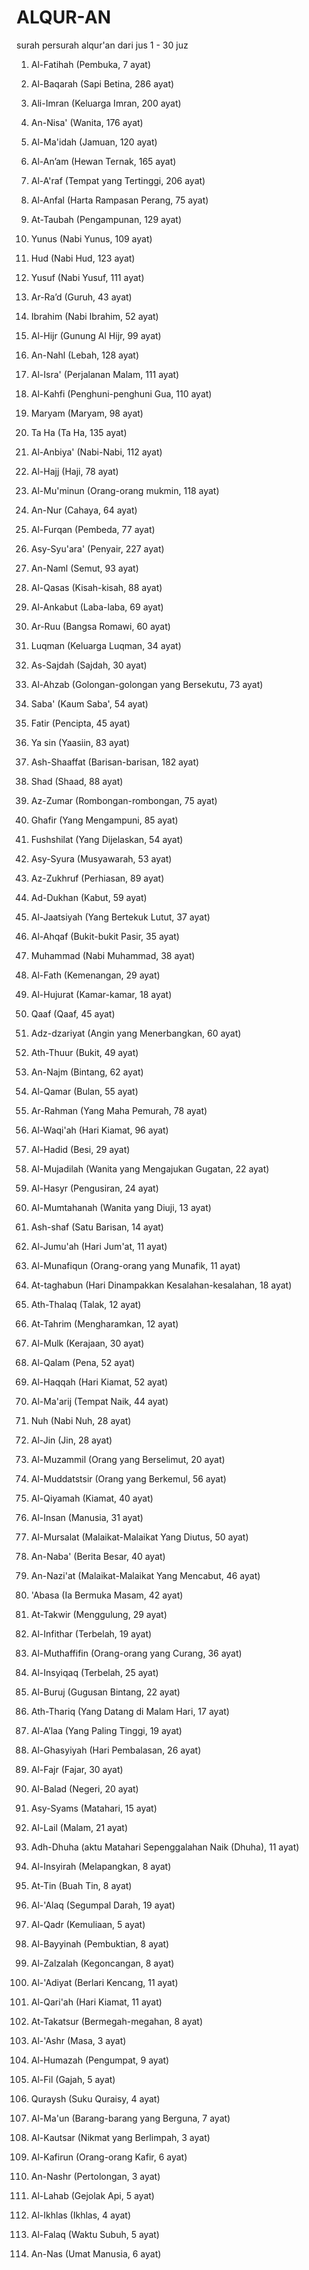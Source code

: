 # ALQUR-AN
surah persurah alqur'an dari jus 1 - 30 juz

1. Al-Fatihah (Pembuka, 7 ayat)

2. Al-Baqarah (Sapi Betina, 286 ayat)

3. Ali-Imran (Keluarga Imran, 200 ayat)

4. An-Nisa' (Wanita, 176 ayat)

5. Al-Ma'idah (Jamuan, 120 ayat)

6. Al-An’am (Hewan Ternak, 165 ayat)

7. Al-A'raf (Tempat yang Tertinggi, 206 ayat)

8. Al-Anfal (Harta Rampasan Perang, 75 ayat)

9. At-Taubah (Pengampunan, 129 ayat)

10. Yunus (Nabi Yunus, 109 ayat)

11. Hud (Nabi Hud, 123 ayat)

12. Yusuf (Nabi Yusuf, 111 ayat)

13. Ar-Ra’d (Guruh, 43 ayat)

14. Ibrahim (Nabi Ibrahim, 52 ayat)

15. Al-Hijr (Gunung Al Hijr, 99 ayat)

16. An-Nahl (Lebah, 128 ayat)

17. Al-Isra' (Perjalanan Malam, 111 ayat)

18. Al-Kahfi (Penghuni-penghuni Gua, 110 ayat)

19. Maryam (Maryam, 98 ayat)

20. Ta Ha (Ta Ha, 135 ayat)

21. Al-Anbiya' (Nabi-Nabi, 112 ayat)

22. Al-Hajj (Haji, 78 ayat)

23. Al-Mu'minun (Orang-orang mukmin, 118 ayat)

24. An-Nur (Cahaya, 64 ayat)

25. Al-Furqan (Pembeda, 77 ayat)

26. Asy-Syu'ara' (Penyair, 227 ayat)

27. An-Naml (Semut, 93 ayat)

28. Al-Qasas (Kisah-kisah, 88 ayat)

29. Al-Ankabut (Laba-laba, 69 ayat)

30. Ar-Ruu (Bangsa Romawi, 60 ayat)

31. Luqman (Keluarga Luqman, 34 ayat)

32. As-Sajdah (Sajdah, 30 ayat)

33. Al-Ahzab (Golongan-golongan yang Bersekutu, 73 ayat)

34. Saba' (Kaum Saba', 54 ayat)

35. Fatir (Pencipta, 45 ayat)

36. Ya sin (Yaasiin, 83 ayat)

37. Ash-Shaaffat (Barisan-barisan, 182 ayat)

38. Shad (Shaad, 88 ayat)

39. Az-Zumar (Rombongan-rombongan, 75 ayat)

40. Ghafir (Yang Mengampuni, 85 ayat)

41. Fushshilat (Yang Dijelaskan, 54 ayat)

42. Asy-Syura (Musyawarah, 53 ayat)

43. Az-Zukhruf (Perhiasan, 89 ayat)

44. Ad-Dukhan (Kabut, 59 ayat)

45. Al-Jaatsiyah (Yang Bertekuk Lutut, 37 ayat)

46. Al-Ahqaf (Bukit-bukit Pasir, 35 ayat)

47. Muhammad (Nabi Muhammad, 38 ayat)

48. Al-Fath (Kemenangan, 29 ayat)

49. Al-Hujurat (Kamar-kamar, 18 ayat)

50. Qaaf (Qaaf, 45 ayat)

51. Adz-dzariyat (Angin yang Menerbangkan, 60 ayat)

52. Ath-Thuur (Bukit, 49 ayat)

53. An-Najm (Bintang, 62 ayat)

54. Al-Qamar (Bulan, 55 ayat)

55. Ar-Rahman (Yang Maha Pemurah, 78 ayat)

56. Al-Waqi'ah (Hari Kiamat, 96 ayat)

57. Al-Hadid (Besi, 29 ayat)

58. Al-Mujadilah (Wanita yang Mengajukan Gugatan, 22 ayat)

59. Al-Hasyr (Pengusiran, 24 ayat)

60. Al-Mumtahanah (Wanita yang Diuji, 13 ayat)

61. Ash-shaf (Satu Barisan, 14 ayat)

62. Al-Jumu'ah (Hari Jum'at, 11 ayat)

63. Al-Munafiqun (Orang-orang yang Munafik, 11 ayat)

64. At-taghabun (Hari Dinampakkan Kesalahan-kesalahan, 18 ayat)

65. Ath-Thalaq (Talak, 12 ayat)

66. At-Tahrim (Mengharamkan, 12 ayat)

67. Al-Mulk (Kerajaan, 30 ayat)

68. Al-Qalam (Pena, 52 ayat)

69. Al-Haqqah (Hari Kiamat, 52 ayat)

70. Al-Ma'arij (Tempat Naik, 44 ayat)

71. Nuh (Nabi Nuh, 28 ayat)

72. Al-Jin (Jin, 28 ayat)

73. Al-Muzammil (Orang yang Berselimut, 20 ayat)

74. Al-Muddatstsir (Orang yang Berkemul, 56 ayat)

75. Al-Qiyamah (Kiamat, 40 ayat)

76. Al-Insan (Manusia, 31 ayat)

77. Al-Mursalat (Malaikat-Malaikat Yang Diutus, 50 ayat)

78. An-Naba' (Berita Besar, 40 ayat)

79. An-Nazi'at (Malaikat-Malaikat Yang Mencabut, 46 ayat)

80. 'Abasa (Ia Bermuka Masam, 42 ayat)

81. At-Takwir (Menggulung, 29 ayat)

82. Al-Infithar (Terbelah, 19 ayat)

83. Al-Muthaffifin (Orang-orang yang Curang, 36 ayat)

84. Al-Insyiqaq (Terbelah, 25 ayat)

85. Al-Buruj (Gugusan Bintang, 22 ayat)

86. Ath-Thariq (Yang Datang di Malam Hari, 17 ayat)

87. Al-A’laa (Yang Paling Tinggi, 19 ayat)

88. Al-Ghasyiyah (Hari Pembalasan, 26 ayat)

89. Al-Fajr (Fajar, 30 ayat)

90. Al-Balad (Negeri, 20 ayat)

91. Asy-Syams (Matahari, 15 ayat)

92. Al-Lail (Malam, 21 ayat)

93. Adh-Dhuha (aktu Matahari Sepenggalahan Naik (Dhuha), 11 ayat)

94. Al-Insyirah (Melapangkan, 8 ayat)

95. At-Tin (Buah Tin, 8 ayat)

96. Al-'Alaq (Segumpal Darah, 19 ayat)

97. Al-Qadr (Kemuliaan, 5 ayat)

98. Al-Bayyinah (Pembuktian, 8 ayat)

99. Al-Zalzalah (Kegoncangan, 8 ayat)

100. Al-'Adiyat (Berlari Kencang, 11 ayat)

101. Al-Qari'ah (Hari Kiamat, 11 ayat)

102. At-Takatsur (Bermegah-megahan, 8 ayat)

103. Al-'Ashr (Masa, 3 ayat)

104. Al-Humazah (Pengumpat, 9 ayat)

105. Al-Fil (Gajah, 5 ayat)

106. Quraysh (Suku Quraisy, 4 ayat)

107. Al-Ma'un (Barang-barang yang Berguna, 7 ayat)

108. Al-Kautsar (Nikmat yang Berlimpah, 3 ayat)

109. Al-Kafirun (Orang-orang Kafir, 6 ayat)

110. An-Nashr (Pertolongan, 3 ayat)

111. Al-Lahab (Gejolak Api, 5 ayat)

112. Al-Ikhlas (Ikhlas, 4 ayat)

113. Al-Falaq (Waktu Subuh, 5 ayat)

114. An-Nas (Umat Manusia, 6 ayat)



